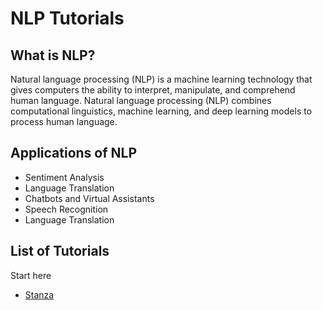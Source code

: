 # NLP Tutorials

## What is NLP?

Natural language processing (NLP) is a machine learning technology that gives computers the ability to interpret, manipulate, and comprehend human language. Natural language processing (NLP) combines computational linguistics, machine learning, and deep learning models to process human language.

## Applications of NLP

- Sentiment Analysis
- Language Translation
- Chatbots and Virtual Assistants
- Speech Recognition
- Language Translation

## List of Tutorials

Start here 

- [Stanza](stanza/index.md)
